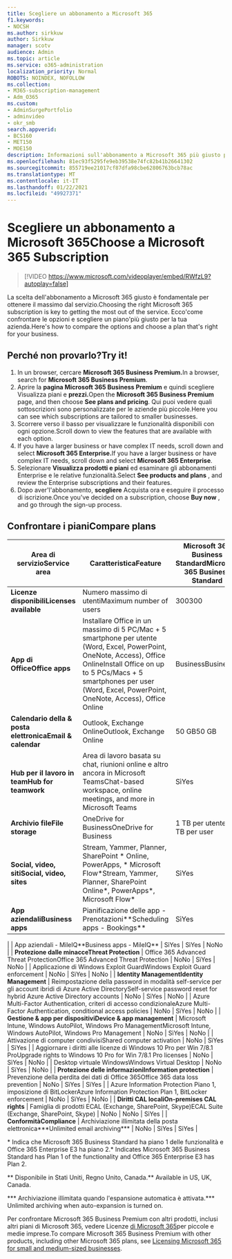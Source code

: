 ```yaml
---
title: Scegliere un abbonamento a Microsoft 365
f1.keywords:
- NOCSH
ms.author: sirkkuw
author: Sirkkuw
manager: scotv
audience: Admin
ms.topic: article
ms.service: o365-administration
localization_priority: Normal
ROBOTS: NOINDEX, NOFOLLOW
ms.collection:
- M365-subscription-management
- Adm_O365
ms.custom:
- AdminSurgePortfolio
- adminvideo
- okr_smb
search.appverid:
- BCS160
- MET150
- MOE150
description: Informazioni sull'abbonamento a Microsoft 365 più giusto per l'organizzazione.
ms.openlocfilehash: 81ec93f5295fe9eb39538e74fc82b41b26641302
ms.sourcegitcommit: 855719ee21017cf87dfa98cbe62806763bcb78ac
ms.translationtype: MT
ms.contentlocale: it-IT
ms.lasthandoff: 01/22/2021
ms.locfileid: "49927371"
---
```

# <a name="choose-a-microsoft-365-subscription"></a><span data-ttu-id="27b5b-103">Scegliere un abbonamento a Microsoft 365</span><span class="sxs-lookup"><span data-stu-id="27b5b-103">Choose a Microsoft 365 Subscription</span></span>

> [!VIDEO https://www.microsoft.com/videoplayer/embed/RWfzL9?autoplay=false]

<span data-ttu-id="27b5b-104">La scelta dell'abbonamento a Microsoft 365 giusto è fondamentale per ottenere il massimo dal servizio.</span><span class="sxs-lookup"><span data-stu-id="27b5b-104">Choosing the right Microsoft 365 subscription is key to getting the most out of the service.</span></span> <span data-ttu-id="27b5b-105">Ecco&#39;come confrontare le opzioni e scegliere un piano&#39;più giusto per la tua azienda.</span><span class="sxs-lookup"><span data-stu-id="27b5b-105">Here&#39;s how to compare the options and choose a plan that&#39;s right for your business.</span></span>

## <a name="try-it"></a><span data-ttu-id="27b5b-106">Perché non provarlo?</span><span class="sxs-lookup"><span data-stu-id="27b5b-106">Try it!</span></span>

1. <span data-ttu-id="27b5b-107">In un browser, cercare **Microsoft 365 Business Premium.**</span><span class="sxs-lookup"><span data-stu-id="27b5b-107">In a browser, search for  **Microsoft 365 Business Premium**.</span></span>
2. <span data-ttu-id="27b5b-108">Aprire la **pagina Microsoft 365 Business Premium** e quindi scegliere Visualizza piani e **prezzi.**</span><span class="sxs-lookup"><span data-stu-id="27b5b-108">Open the  **Microsoft 365 Business Premium**  page, and then choose  **See plans and pricing**.</span></span> <span data-ttu-id="27b5b-109">Qui puoi vedere quali sottoscrizioni sono personalizzate per le aziende più piccole.</span><span class="sxs-lookup"><span data-stu-id="27b5b-109">Here you can see which subscriptions are tailored to smaller businesses.</span></span>
3. <span data-ttu-id="27b5b-110">Scorrere verso il basso per visualizzare le funzionalità disponibili con ogni opzione.</span><span class="sxs-lookup"><span data-stu-id="27b5b-110">Scroll down to view the features that are available with each option.</span></span>
4. <span data-ttu-id="27b5b-111">If you have a larger business or have complex IT needs, scroll down and select **Microsoft 365 Enterprise.**</span><span class="sxs-lookup"><span data-stu-id="27b5b-111">If you have a larger business or have complex IT needs, scroll down and select  **Microsoft 365 Enterprise**.</span></span>
5. <span data-ttu-id="27b5b-112">Selezionare  **Visualizza prodotti e piani** ed esaminare gli abbonamenti Enterprise e le relative funzionalità.</span><span class="sxs-lookup"><span data-stu-id="27b5b-112">Select  **See products and plans** , and review the Enterprise subscriptions and their features.</span></span>
6. <span data-ttu-id="27b5b-113">Dopo aver&#39;l'abbonamento,  **scegliere** Acquista ora e eseguire il processo di iscrizione.</span><span class="sxs-lookup"><span data-stu-id="27b5b-113">Once you&#39;ve decided on a subscription, choose  **Buy now** , and go through the sign-up process.</span></span>

## <a name="compare-plans"></a><span data-ttu-id="27b5b-114">Confrontare i piani</span><span class="sxs-lookup"><span data-stu-id="27b5b-114">Compare plans</span></span>

| <span data-ttu-id="27b5b-115">**Area di servizio**</span><span class="sxs-lookup"><span data-stu-id="27b5b-115">**Service area**</span></span> | <span data-ttu-id="27b5b-116">**Caratteristica**</span><span class="sxs-lookup"><span data-stu-id="27b5b-116">**Feature**</span></span> | <span data-ttu-id="27b5b-117">**Microsoft 365 Business Standard**</span><span class="sxs-lookup"><span data-stu-id="27b5b-117">**Microsoft 365 Business Standard**</span></span> | <span data-ttu-id="27b5b-118">**Microsoft 365 Business Premium**</span><span class="sxs-lookup"><span data-stu-id="27b5b-118">**Microsoft 365 Business Premium**</span></span> | <span data-ttu-id="27b5b-119">**Office 365 Enterprise E3**</span><span class="sxs-lookup"><span data-stu-id="27b5b-119">**Office 365 Enterprise E3**</span></span> |
| --- | --- | --- | --- | --- |
| <span data-ttu-id="27b5b-120">**Licenze disponibili**</span><span class="sxs-lookup"><span data-stu-id="27b5b-120">**Licenses available**</span></span> | <span data-ttu-id="27b5b-121">Numero massimo di utenti</span><span class="sxs-lookup"><span data-stu-id="27b5b-121">Maximum number of users</span></span> | <span data-ttu-id="27b5b-122">300</span><span class="sxs-lookup"><span data-stu-id="27b5b-122">300</span></span> | <span data-ttu-id="27b5b-123">300</span><span class="sxs-lookup"><span data-stu-id="27b5b-123">300</span></span> | <span data-ttu-id="27b5b-124">Illimitati</span><span class="sxs-lookup"><span data-stu-id="27b5b-124">Unlimited</span></span> |
| <span data-ttu-id="27b5b-125">**App di Office**</span><span class="sxs-lookup"><span data-stu-id="27b5b-125">**Office apps**</span></span> | <span data-ttu-id="27b5b-126">Installare Office in un massimo di 5 PC/Mac + 5 smartphone per utente (Word, Excel, PowerPoint, OneNote, Access), Office Online</span><span class="sxs-lookup"><span data-stu-id="27b5b-126">Install Office on up to 5 PCs/Macs + 5 smartphones per user (Word, Excel, PowerPoint, OneNote, Access), Office Online</span></span> | <span data-ttu-id="27b5b-127">Business</span><span class="sxs-lookup"><span data-stu-id="27b5b-127">Business</span></span> | <span data-ttu-id="27b5b-128">Business</span><span class="sxs-lookup"><span data-stu-id="27b5b-128">Business</span></span> | <span data-ttu-id="27b5b-129">ProPlus</span><span class="sxs-lookup"><span data-stu-id="27b5b-129">ProPlus</span></span> |
| <span data-ttu-id="27b5b-130">**Calendario della &amp; posta elettronica**</span><span class="sxs-lookup"><span data-stu-id="27b5b-130">**Email &amp; calendar**</span></span> | <span data-ttu-id="27b5b-131">Outlook, Exchange Online</span><span class="sxs-lookup"><span data-stu-id="27b5b-131">Outlook, Exchange Online</span></span> | <span data-ttu-id="27b5b-132">50 GB</span><span class="sxs-lookup"><span data-stu-id="27b5b-132">50 GB</span></span> | <span data-ttu-id="27b5b-133">50 GB</span><span class="sxs-lookup"><span data-stu-id="27b5b-133">50 GB</span></span> | <span data-ttu-id="27b5b-134">100 GB</span><span class="sxs-lookup"><span data-stu-id="27b5b-134">100 GB</span></span> |
| <span data-ttu-id="27b5b-135">**Hub per il lavoro in team**</span><span class="sxs-lookup"><span data-stu-id="27b5b-135">**Hub for teamwork**</span></span> | <span data-ttu-id="27b5b-136">Area di lavoro basata su chat, riunioni online e altro ancora in Microsoft Teams</span><span class="sxs-lookup"><span data-stu-id="27b5b-136">Chat-based workspace, online meetings, and more in Microsoft Teams</span></span> | <span data-ttu-id="27b5b-137">Sì</span><span class="sxs-lookup"><span data-stu-id="27b5b-137">Yes</span></span> | <span data-ttu-id="27b5b-138">Sì</span><span class="sxs-lookup"><span data-stu-id="27b5b-138">Yes</span></span> | <span data-ttu-id="27b5b-139">Sì</span><span class="sxs-lookup"><span data-stu-id="27b5b-139">Yes</span></span> |
| <span data-ttu-id="27b5b-140">**Archivio file**</span><span class="sxs-lookup"><span data-stu-id="27b5b-140">**File storage**</span></span> | <span data-ttu-id="27b5b-141">OneDrive for Business</span><span class="sxs-lookup"><span data-stu-id="27b5b-141">OneDrive for Business</span></span> | <span data-ttu-id="27b5b-142">1 TB per utente</span><span class="sxs-lookup"><span data-stu-id="27b5b-142">1 TB per user</span></span> | <span data-ttu-id="27b5b-143">1 TB per utente</span><span class="sxs-lookup"><span data-stu-id="27b5b-143">1 TB per user</span></span> | <span data-ttu-id="27b5b-144">Illimitati</span><span class="sxs-lookup"><span data-stu-id="27b5b-144">Unlimited</span></span> |
| <span data-ttu-id="27b5b-145">**Social, video, siti**</span><span class="sxs-lookup"><span data-stu-id="27b5b-145">**Social, video, sites**</span></span> | <span data-ttu-id="27b5b-146">Stream, Yammer, Planner, SharePoint \* Online, PowerApps, \* Microsoft Flow\*</span><span class="sxs-lookup"><span data-stu-id="27b5b-146">Stream, Yammer, Planner, SharePoint Online\*, PowerApps\*, Microsoft Flow\*</span></span> | <span data-ttu-id="27b5b-147">Sì</span><span class="sxs-lookup"><span data-stu-id="27b5b-147">Yes</span></span> | <span data-ttu-id="27b5b-148">Sì</span><span class="sxs-lookup"><span data-stu-id="27b5b-148">Yes</span></span> | <span data-ttu-id="27b5b-149">Sì</span><span class="sxs-lookup"><span data-stu-id="27b5b-149">Yes</span></span> |
| <span data-ttu-id="27b5b-150">**App aziendali**</span><span class="sxs-lookup"><span data-stu-id="27b5b-150">**Business apps**</span></span> | <span data-ttu-id="27b5b-151">Pianificazione delle app - Prenotazioni\*\*</span><span class="sxs-lookup"><span data-stu-id="27b5b-151">Scheduling apps - Bookings\*\*</span></span> | <span data-ttu-id="27b5b-152">Sì</span><span class="sxs-lookup"><span data-stu-id="27b5b-152">Yes</span></span> | <span data-ttu-id="27b5b-153">Sì</span><span class="sxs-lookup"><span data-stu-id="27b5b-153">Yes</span></span> | <span data-ttu-id="27b5b-154">Sì</span><span class="sxs-lookup"><span data-stu-id="27b5b-154">Yes</span></span> |
|
 | <span data-ttu-id="27b5b-155">App aziendali - MileIQ\*\*</span><span class="sxs-lookup"><span data-stu-id="27b5b-155">Business apps - MileIQ\*\*</span></span> | <span data-ttu-id="27b5b-156">Sì</span><span class="sxs-lookup"><span data-stu-id="27b5b-156">Yes</span></span> | <span data-ttu-id="27b5b-157">Sì</span><span class="sxs-lookup"><span data-stu-id="27b5b-157">Yes</span></span> | <span data-ttu-id="27b5b-158">No</span><span class="sxs-lookup"><span data-stu-id="27b5b-158">No</span></span> |
| <span data-ttu-id="27b5b-159">**Protezione dalle minacce**</span><span class="sxs-lookup"><span data-stu-id="27b5b-159">**Threat Protection**</span></span> | <span data-ttu-id="27b5b-160">Office 365 Advanced Threat Protection</span><span class="sxs-lookup"><span data-stu-id="27b5b-160">Office 365 Advanced Threat Protection</span></span> | <span data-ttu-id="27b5b-161">No</span><span class="sxs-lookup"><span data-stu-id="27b5b-161">No</span></span> | <span data-ttu-id="27b5b-162">Sì</span><span class="sxs-lookup"><span data-stu-id="27b5b-162">Yes</span></span> | <span data-ttu-id="27b5b-163">No</span><span class="sxs-lookup"><span data-stu-id="27b5b-163">No</span></span> |
 | <span data-ttu-id="27b5b-164">Applicazione di Windows Exploit Guard</span><span class="sxs-lookup"><span data-stu-id="27b5b-164">Windows Exploit Guard enforcement</span></span> | <span data-ttu-id="27b5b-165">No</span><span class="sxs-lookup"><span data-stu-id="27b5b-165">No</span></span> | <span data-ttu-id="27b5b-166">Sì</span><span class="sxs-lookup"><span data-stu-id="27b5b-166">Yes</span></span> | <span data-ttu-id="27b5b-167">No</span><span class="sxs-lookup"><span data-stu-id="27b5b-167">No</span></span> |
| <span data-ttu-id="27b5b-168">**Identity Management**</span><span class="sxs-lookup"><span data-stu-id="27b5b-168">**Identity Management**</span></span> | <span data-ttu-id="27b5b-169">Reimpostazione della password in modalità self-service per gli account ibridi di Azure Active Directory</span><span class="sxs-lookup"><span data-stu-id="27b5b-169">Self-service password reset for hybrid Azure Active Directory accounts</span></span> | <span data-ttu-id="27b5b-170">No</span><span class="sxs-lookup"><span data-stu-id="27b5b-170">No</span></span> | <span data-ttu-id="27b5b-171">Sì</span><span class="sxs-lookup"><span data-stu-id="27b5b-171">Yes</span></span> | <span data-ttu-id="27b5b-172">No</span><span class="sxs-lookup"><span data-stu-id="27b5b-172">No</span></span> |
 | <span data-ttu-id="27b5b-173">Azure Multi-Factor Authentication, criteri di accesso condizionale</span><span class="sxs-lookup"><span data-stu-id="27b5b-173">Azure Multi-Factor Authentication, conditional access policies</span></span> | <span data-ttu-id="27b5b-174">No</span><span class="sxs-lookup"><span data-stu-id="27b5b-174">No</span></span> | <span data-ttu-id="27b5b-175">Sì</span><span class="sxs-lookup"><span data-stu-id="27b5b-175">Yes</span></span> | <span data-ttu-id="27b5b-176">No</span><span class="sxs-lookup"><span data-stu-id="27b5b-176">No</span></span> |
| <span data-ttu-id="27b5b-177">**Gestione &amp; app per dispositivi**</span><span class="sxs-lookup"><span data-stu-id="27b5b-177">**Device &amp; app management**</span></span> | <span data-ttu-id="27b5b-178">Microsoft Intune, Windows AutoPilot, Windows Pro Management</span><span class="sxs-lookup"><span data-stu-id="27b5b-178">Microsoft Intune, Windows AutoPilot, Windows Pro Management</span></span> | <span data-ttu-id="27b5b-179">No</span><span class="sxs-lookup"><span data-stu-id="27b5b-179">No</span></span> | <span data-ttu-id="27b5b-180">Sì</span><span class="sxs-lookup"><span data-stu-id="27b5b-180">Yes</span></span> | <span data-ttu-id="27b5b-181">No</span><span class="sxs-lookup"><span data-stu-id="27b5b-181">No</span></span> |
 | <span data-ttu-id="27b5b-182">Attivazione di computer condivisi</span><span class="sxs-lookup"><span data-stu-id="27b5b-182">Shared computer activation</span></span> | <span data-ttu-id="27b5b-183">No</span><span class="sxs-lookup"><span data-stu-id="27b5b-183">No</span></span> | <span data-ttu-id="27b5b-184">Sì</span><span class="sxs-lookup"><span data-stu-id="27b5b-184">Yes</span></span> | <span data-ttu-id="27b5b-185">Sì</span><span class="sxs-lookup"><span data-stu-id="27b5b-185">Yes</span></span> |
 | <span data-ttu-id="27b5b-186">Aggiornare i diritti alle licenze di Windows 10 Pro per Win 7/8.1 Pro</span><span class="sxs-lookup"><span data-stu-id="27b5b-186">Upgrade rights to Windows 10 Pro for Win 7/8.1 Pro licenses</span></span> | <span data-ttu-id="27b5b-187">No</span><span class="sxs-lookup"><span data-stu-id="27b5b-187">No</span></span> | <span data-ttu-id="27b5b-188">Sì</span><span class="sxs-lookup"><span data-stu-id="27b5b-188">Yes</span></span> | <span data-ttu-id="27b5b-189">No</span><span class="sxs-lookup"><span data-stu-id="27b5b-189">No</span></span> |
 | <span data-ttu-id="27b5b-190">Desktop virtuale Windows</span><span class="sxs-lookup"><span data-stu-id="27b5b-190">Windows Virtual Desktop</span></span> | <span data-ttu-id="27b5b-191">No</span><span class="sxs-lookup"><span data-stu-id="27b5b-191">No</span></span> | <span data-ttu-id="27b5b-192">Sì</span><span class="sxs-lookup"><span data-stu-id="27b5b-192">Yes</span></span> | <span data-ttu-id="27b5b-193">No</span><span class="sxs-lookup"><span data-stu-id="27b5b-193">No</span></span> |
| <span data-ttu-id="27b5b-194">**Protezione delle informazioni**</span><span class="sxs-lookup"><span data-stu-id="27b5b-194">**Information protection**</span></span> | <span data-ttu-id="27b5b-195">Prevenzione della perdita dei dati di Office 365</span><span class="sxs-lookup"><span data-stu-id="27b5b-195">Office 365 data loss prevention</span></span> | <span data-ttu-id="27b5b-196">No</span><span class="sxs-lookup"><span data-stu-id="27b5b-196">No</span></span> | <span data-ttu-id="27b5b-197">Sì</span><span class="sxs-lookup"><span data-stu-id="27b5b-197">Yes</span></span> | <span data-ttu-id="27b5b-198">Sì</span><span class="sxs-lookup"><span data-stu-id="27b5b-198">Yes</span></span> |
 | <span data-ttu-id="27b5b-199">Azure Information Protection Piano 1, imposizione di BitLocker</span><span class="sxs-lookup"><span data-stu-id="27b5b-199">Azure Information Protection Plan 1, BitLocker enforcement</span></span> | <span data-ttu-id="27b5b-200">No</span><span class="sxs-lookup"><span data-stu-id="27b5b-200">No</span></span> | <span data-ttu-id="27b5b-201">Sì</span><span class="sxs-lookup"><span data-stu-id="27b5b-201">Yes</span></span> | <span data-ttu-id="27b5b-202">No</span><span class="sxs-lookup"><span data-stu-id="27b5b-202">No</span></span> |
| <span data-ttu-id="27b5b-203">**Diritti CAL locali**</span><span class="sxs-lookup"><span data-stu-id="27b5b-203">**On-premises CAL rights**</span></span> | <span data-ttu-id="27b5b-204">Famiglia di prodotti ECAL (Exchange, SharePoint, Skype)</span><span class="sxs-lookup"><span data-stu-id="27b5b-204">ECAL Suite (Exchange, SharePoint, Skype)</span></span> | <span data-ttu-id="27b5b-205">No</span><span class="sxs-lookup"><span data-stu-id="27b5b-205">No</span></span> | <span data-ttu-id="27b5b-206">No</span><span class="sxs-lookup"><span data-stu-id="27b5b-206">No</span></span> | <span data-ttu-id="27b5b-207">Sì</span><span class="sxs-lookup"><span data-stu-id="27b5b-207">Yes</span></span> |
| <span data-ttu-id="27b5b-208">**Conformità**</span><span class="sxs-lookup"><span data-stu-id="27b5b-208">**Compliance**</span></span> | <span data-ttu-id="27b5b-209">Archiviazione illimitata della posta elettronica\*\*\*</span><span class="sxs-lookup"><span data-stu-id="27b5b-209">Unlimited email archiving\*\*\*</span></span> | <span data-ttu-id="27b5b-210">No</span><span class="sxs-lookup"><span data-stu-id="27b5b-210">No</span></span> | <span data-ttu-id="27b5b-211">Sì</span><span class="sxs-lookup"><span data-stu-id="27b5b-211">Yes</span></span> | <span data-ttu-id="27b5b-212">Sì</span><span class="sxs-lookup"><span data-stu-id="27b5b-212">Yes</span></span> |

<span data-ttu-id="27b5b-213">\* Indica che Microsoft 365 Business Standard ha piano 1 delle funzionalità e Office 365 Enterprise E3 ha piano 2.</span><span class="sxs-lookup"><span data-stu-id="27b5b-213">\* Indicates Microsoft 365 Business Standard has Plan 1 of the functionality and Office 365 Enterprise E3 has Plan 2.</span></span>

<span data-ttu-id="27b5b-214">\*\* Disponibile in Stati Uniti, Regno Unito, Canada.</span><span class="sxs-lookup"><span data-stu-id="27b5b-214">\*\* Available in US, UK, Canada.</span></span>

<span data-ttu-id="27b5b-215">\*\*\* Archiviazione illimitata quando l'espansione automatica è attivata.</span><span class="sxs-lookup"><span data-stu-id="27b5b-215">\*\*\* Unlimited archiving when auto-expansion is turned on.</span></span>

<span data-ttu-id="27b5b-216">Per confrontare Microsoft 365 Business Premium con altri prodotti, inclusi altri piani di Microsoft 365, vedere Licenze [di Microsoft 365](https://docs.microsoft.com/office365/servicedescriptions/microsoft-365-service-descriptions/licensing-microsoft-365-in-smb)per piccole e medie imprese.</span><span class="sxs-lookup"><span data-stu-id="27b5b-216">To compare Microsoft 365 Business Premium with other products, including other Microsoft 365 plans, see [Licensing Microsoft 365 for small and medium-sized businesses](https://docs.microsoft.com/office365/servicedescriptions/microsoft-365-service-descriptions/licensing-microsoft-365-in-smb).</span></span>